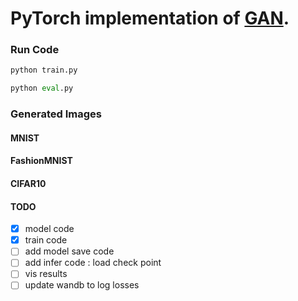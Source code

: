 # PyTorch implementation of [GAN](https://arxiv.org/abs/1406.2661).



### Run Code

```python
python train.py
```

```python
python eval.py
```

### Generated Images
#### MNIST


#### FashionMNIST

#### CIFAR10


#### TODO
- [x] model code
- [x] train code
- [ ] add model save code
- [ ] add infer code : load check point
- [ ] vis results
- [ ] update wandb to log losses 
